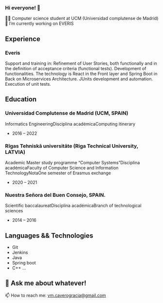 ### Hi everyone! 👋

🧑‍🎓 Computer science student at UCM (Universidad complutense de Madrid)
🔭 I’m currently working on EVERIS


## Experience
### Everis
Support and training in:
Refinement of User Stories, both functionally and in the definition of acceptance criteria (functional tests).
Development of functionalities. The technology is React in the Front layer and Spring Boot in Back on Microservices Architecture.
JUnits development and automation.
Execution of unit tests.

## Education

### Universidad Complutense de Madrid (UCM, SPAIN)
Informatics EngineeringDisciplina académicaComputing itinerary
- 2016 – 2022

### Rīgas Tehniskā universitāte (Riga Technical University, LATVIA)
Academic Master study programme “Computer Systems”Disciplina académicaFaculty of Computer Science and Information TechnologyNotaOne semester of Erasmus exchange
- 2020 – 2021

### Nuestra Señora del Buen Consejo, SPAIN.
Scientific baccalaureatDisciplina académicaBranch of technological sciences
- 2014 – 2016

## Languages && Technologies
- Git
- Jenkins
- Java
- Spring boot
- C++
...

## 💬 Ask me about whatever!
📫 How to reach me: vm.caverogracia@gmail.com
